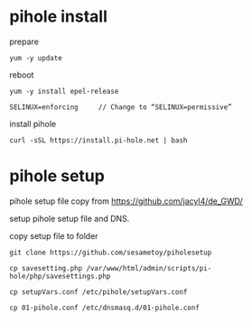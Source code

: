 # pihole install
prepare
```
yum -y update
```
reboot
```
yum -y install epel-release
```

```
SELINUX=enforcing     // Change to “SELINUX=permissive”
```
install pihole
```
curl -sSL https://install.pi-hole.net | bash
```






# pihole setup

pihole setup file copy from https://github.com/jacyl4/de_GWD/

setup pihole setup file and DNS.

copy setup file to folder 

```
git clone https://github.com/sesametoy/piholesetup
```

```
cp savesetting.php /var/www/html/admin/scripts/pi-hole/php/savesettings.php
```

```
cp setupVars.conf /etc/pihole/setupVars.conf
```

```
cp 01-pihole.conf /etc/dnsmasq.d/01-pihole.conf
```
